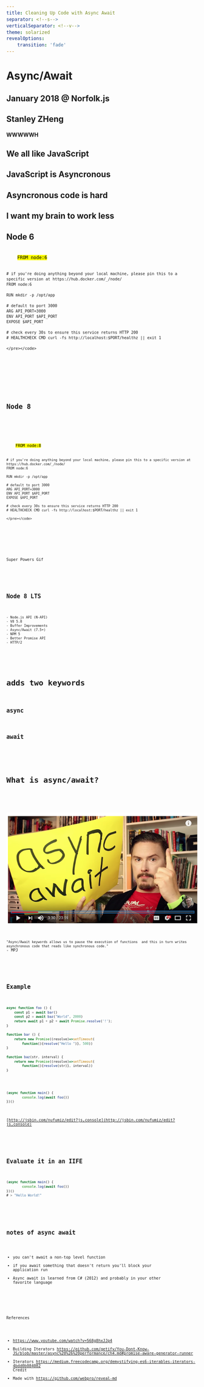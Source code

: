 ```yaml
---
title: Cleaning Up Code with Async Await
separator: <!--s-->
verticalSeparator: <!--v-->
theme: solarized
revealOptions:
    transition: 'fade'
---
```

# Async/Await
## January 2018 @ Norfolk.js
## Stanley ZHeng
<!--s-->
#### WWWWWH
<!-- ![](https://www.businessprocessincubator.com/wp-content/uploads/2016/02/www.imaworldwide.comhubfsimagesThe-Biggest-How-To-Post-Ever-369a5b9b18f757c0e189169b5a4b9092774637ab-1.png) -->
<!--s-->
## We all like JavaScript
<!--v-->
## JavaScript is Asyncronous
<!--v-->
## Asyncronous code is hard
<!--v-->
## I want my brain to work less

<!--s-->

## Node 6 

<section>
    <pre><code data-trim data-noescape>
    <mark>FROM node:6</mark>

    # if you're doing anything beyond your local machine, please pin this to a specific version at https://hub.docker.com/_/node/
    FROM node:6

    RUN mkdir -p /opt/app

    # default to port 3000
    ARG API_PORT=3000
    ENV API_PORT $API_PORT
    EXPOSE $API_PORT

    # check every 30s to ensure this service returns HTTP 200
    # HEALTHCHECK CMD curl -fs http://localhost:$PORT/healthz || exit 1

    </pre></code>
</section>


<!--v-->

## Node 8

<section>
    <pre><code data-trim data-noescape>
    <mark>FROM node:8</mark>

    # if you're doing anything beyond your local machine, please pin this to a specific version at https://hub.docker.com/_/node/
    FROM node:6

    RUN mkdir -p /opt/app

    # default to port 3000
    ARG API_PORT=3000
    ENV API_PORT $API_PORT
    EXPOSE $API_PORT

    # check every 30s to ensure this service returns HTTP 200
    # HEALTHCHECK CMD curl -fs http://localhost:$PORT/healthz || exit 1

    </pre></code>
</section>
<!--v-->


Super Powers Gif

<!--s-->

## Node 8 LTS
    - Node.js API (N-API) 
    - V8 5.8
    - Buffer Improvements
    - Async/Await (7.5+)
    - NPM 5
    - Better Promise API
    - HTTP/2

<!--v-->
# adds two keywords 
## async
## await

<!--v-->
# What is async/await?
<!--v-->
![mpj](images/mpj.png)

`"Async/Await keywords allows us to pause the execution of functions  and this in turn writes asynchronous code that reads like synchronous code."`
 \-  MPJ

<!--v-->
## Example
```javascript
async function foo () {
    const p1 = await bar()
    const p2 = await baz("World", 2000)
    return await p1 + p2 + await Promise.resolve('!');
}

function bar () {
    return new Promise((resolve)=>setTimeout(
        function(){resolve("Hello ")}, 500))
}

function baz(str, interval) {
    return new Promise((resolve)=>setTimeout(
        function(){resolve(str)}, interval))	
}




(async function main() {
        console.log(await foo())
})()

```
[http://jsbin.com/nufumiz/edit?js,console](http://jsbin.com/nufumiz/edit?js,console)


<!--v-->
## Evaluate it in an IIFE 
``` javascript
(async function main() {
        console.log(await foo())
})()
# > "Hello World!"
```

<!--s--> 
## notes of async await
- you can't await a non-top level function 
- if you await something that doesn't return you'll block your application run
- Async await is learned from C# (2012) and probably in your other favorite language

<!--s--> 
References
- https://www.youtube.com/watch?v=568g8hxJJp4
- Building Iterators https://github.com/getify/You-Dont-Know-JS/blob/master/async%20%26%20performance/ch4.md#promise-aware-generator-runner
- Iterators https://medium.freecodecamp.org/demystifying-es6-iterables-iterators-4bdd0b084082
Credit 
- Made with https://github.com/webpro/reveal-md